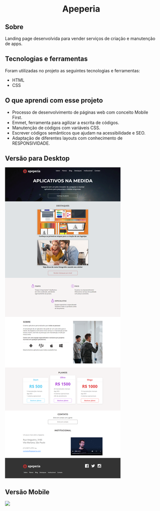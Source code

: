 <h1 align="center" id="top">Apeperia</h1>

<h2>Sobre </h2>

  Landing page desenvolvida para vender serviços de criação e manutenção de apps.

<h2>Tecnologias e ferramentas</h2>

Foram utilizadas no projeto as seguintes tecnologias e ferramentas:

* HTML
* CSS

<h2>O que aprendi com esse projeto</h2>

* Processo de desenvolvimento de páginas web com conceito Mobile First.
* Emmet, ferramenta para agilizar a escrita de códigos.
* Manutenção de códigos com variáveis CSS.
* Escrever códigos semânticos que ajudam na acessibilidade e SEO.
* Adaptação de diferentes layouts com conhecimento de RESPONSIVIDADE.
 
 <h2>Versão para Desktop</h2>
 
<img src="./img/tela-desktop.png">

 <h2>Versão Mobile</h2>

<img src="./img/tela-mobile.png">
